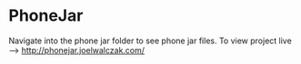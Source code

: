 # PhoneJar
Navigate into the phone jar folder to see phone jar files.
To view project live --> http://phonejar.joelwalczak.com/
